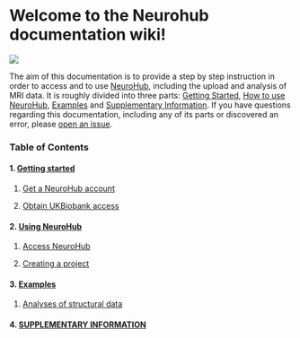 # Welcome to the Neurohub documentation wiki!

![](https://neurohub.ca/images/logo-neurohub.png)

The aim of this documentation is to provide a step by step instruction in order to access and to use [NeuroHub](https://neurohub.ca/), including the upload and analysis of MRI data. It is roughly divided into three parts: [Getting Started](), [How to use NeuroHub](), [Examples]() and [Supplementary Information](). If you have questions regarding this documentation, including any of its parts or discovered an error, please [open an issue](https://github.com/neurohub/neurohub_documentation/issues).

### Table of Contents

#### 1. [Getting started](https://github.com/neurohub/neurohub_documentation/wiki/Getting-started) 
	
   1. [Get a NeuroHub account](https://github.com/neurohub/neurohub_documentation/wiki/Get-a-NeuroHub-account)

   2. [Obtain UKBiobank access](https://github.com/neurohub/neurohub_documentation/wiki/Obtain-UKBiobank-access) 	

#### 2. [Using NeuroHub](https://github.com/neurohub/neurohub_documentation/wiki/Using-NeuroHub)	

   1. [Access NeuroHub](https://github.com/neurohub/neurohub_documentation/wiki/Access-NeuroHub)	

   2. [Creating a project](https://github.com/neurohub/neurohub_documentation/wiki/Creating-a-project)	

#### 3. [Examples](https://github.com/neurohub/neurohub_documentation/wiki/Examples)

   1. [Analyses of structural data](https://github.com/neurohub/neurohub_documentation/wiki/Example-1-(Analyses-of-structural-data))


#### 4. [SUPPLEMENTARY INFORMATION](https://github.com/neurohub/neurohub_documentation/wiki/Supplementary-Information)	